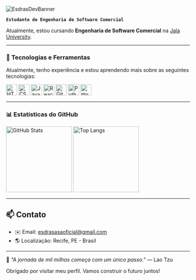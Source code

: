 ![EsdrasDevBanner](https://github.com/user-attachments/assets/ec1d93fe-90a8-484d-b23b-707f17a33fb3)

**`Estudante de Engenharia de Software Comercial`**

Atualmente, estou cursando **Engenharia de Software Comercial** na [Jala University](https://jalauniversity.com). 

---

### 🚀 Tecnologias e Ferramentas

Atualmente, tenho experiência e estou aprendendo mais sobre as seguintes tecnologias:

<p align="left">
  <img alt="HTML" title="HTML" width="30px" src="https://cdn.jsdelivr.net/gh/devicons/devicon/icons/html5/html5-original.svg" />
  <img alt="CSS" title="CSS" width="30px" src="https://cdn.jsdelivr.net/gh/devicons/devicon/icons/css3/css3-original.svg" />
  <img alt="JavaScript" title="JavaScript" width="30px" src="https://cdn.jsdelivr.net/gh/devicons/devicon/icons/javascript/javascript-original.svg" />
  <img alt="React" title="React" width="30px" src="https://cdn.jsdelivr.net/gh/devicons/devicon/icons/react/react-original.svg" />
  <img alt="Git" title="Git" width="30px" src="https://cdn.jsdelivr.net/gh/devicons/devicon/icons/git/git-original.svg" />
  <img alt="Python" title="Python" width="30px" src="https://cdn.jsdelivr.net/gh/devicons/devicon/icons/python/python-original.svg" />
  <img alt="mySql" title="mySql" width="30px" src="https://cdn.jsdelivr.net/gh/devicons/devicon@latest/icons/mysql/mysql-original.svg" />
          
  
</p>

---

### 📊 Estatísticas do GitHub

<div align="left">
  <img height="180em" src="https://github-readme-stats.vercel.app/api?username=EsdrasCodes&show_icons=true&theme=tokyonight&include_all_commits=true&locale=pt-br" alt="GitHub Stats" />
  <img height="180em" src="https://github-readme-stats.vercel.app/api/top-langs/?username=EsdrasCodes&theme=tokyonight&layout=compact&custom_title=Tecnologias&langs_count=9" alt="Top Langs" />
</div>

---

## 📫 Contato

- ✉️ Email: [esdrasasaoficial@gmail.com](mailto:esdrasasaoficial@gmail.com)  
- 🌎 Localização: Recife, PE - Brasil  

---

📖 *"A jornada de mil milhas começa com um único passo."* — Lao Tzu  

Obrigado por visitar meu perfil. Vamos construir o futuro juntos!
